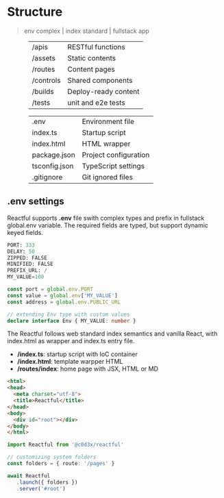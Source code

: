 <script src='../@assets/js/index.js'></script>
<style>@import url(structure.css);</style> 

# Structure
> env complex | index standard | fullstack app

<section style='margin: 0 50px;' cols='2'><aside class='infos'>
   
|           |                      |
| --------- | -------------------- |
| /apis     | RESTful functions    |
| /assets   | Static contents      |
| /routes   | Content pages        |
| /controls | Shared components    |
| /builds   | Deploy-ready content |
| /tests    | unit and e2e tests   |

</aside><aside class='infos'>
   
|               |                       |
| ------------- | --------------------- |
| .env          | Environment file      |
| index.ts      | Startup script        |
| index.html    | HTML wrapper          |
| package.json  | Project configuration |
| tsconfig.json | TypeScript settings   |
| .gitignore    | Git ignored  files    |

</aside></section>

## .env settings

Reactful supports **.env** file swith complex types and prefix in fullstack global.env variable. The required fields are typed, but support dynamic keyed fields. 

<aside cols='2:5' style='margin-bottom: 10px'>

```py
PORT: 333
DELAY: 50
ZIPPED: FALSE
MINIFIED: FALSE
PREFIX_URL: /
MY_VALUE=100 
```

```ts
const port = global.env.PORT
const value = global.env['MY_VALUE']
const address = global.env.PUBLIC_URL

// extending Env type with custom values
declare interface Env { MY_VALUE: number }
```

</aside> 

<aside id='standard' cols='2'>
 
The Reactful follows web standard index semantics and vanilla React, with index.html as wrapper and index.ts entry file.
  
* **/index.ts**: startup script with IoC container
* **/index.html**: template warpper HTML
* **/routes/index**: home page with JSX, HTML or MD
 
</aside>

<aside cols='4:5'>

```html
<html>
<head> 
  <meta charset="utf-8">
  <title>Reactful</title>
</head>
<body>
  <div id="root"></div>
</body>
</html>
```

```ts
import Reactful from '@c0d3x/reactful'

// customizing system folders
const folders = { route: '/pages' }

await Reactful
   .launch({ folders })
   .server('#root')  
```

</aside>